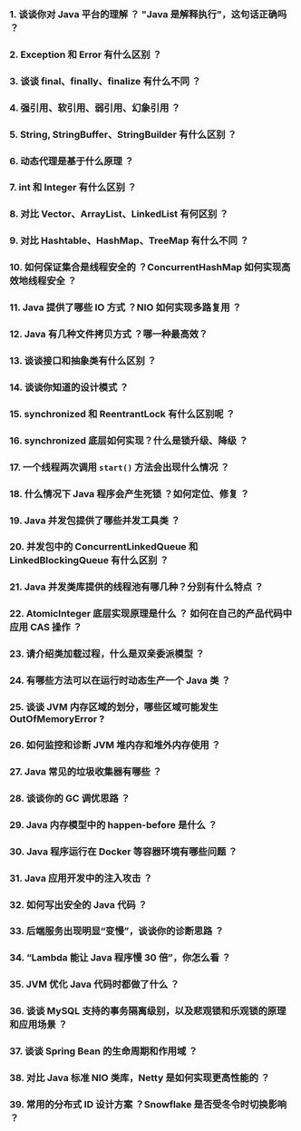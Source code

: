 

### 1. 谈谈你对 Java 平台的理解 ？ "Java 是解释执行"，这句话正确吗 ？
### 2. Exception 和 Error 有什么区别 ？
### 3. 谈谈 final、finally、finalize 有什么不同 ？
### 4. 强引用、软引用、弱引用、幻象引用 ？
### 5. String, StringBuffer、StringBuilder 有什么区别 ？
### 6. 动态代理是基于什么原理 ？
### 7. int 和 Integer 有什么区别 ？
### 8. 对比 Vector、ArrayList、LinkedList 有何区别 ？
### 9. 对比 Hashtable、HashMap、TreeMap 有什么不同 ？
### 10. 如何保证集合是线程安全的 ？ConcurrentHashMap 如何实现高效地线程安全 ？
### 11. Java 提供了哪些 IO 方式 ？NIO 如何实现多路复用 ？
### 12. Java 有几种文件拷贝方式 ？哪一种最高效？
### 13. 谈谈接口和抽象类有什么区别 ？
### 14. 谈谈你知道的设计模式 ？


### 15. synchronized 和 ReentrantLock 有什么区别呢 ？
### 16. synchronized 底层如何实现？什么是锁升级、降级 ？
### 17. 一个线程两次调用 `start()`  方法会出现什么情况 ？
### 18. 什么情况下 Java 程序会产生死锁 ？如何定位、修复 ？
### 19. Java 并发包提供了哪些并发工具类 ？
### 20. 并发包中的 ConcurrentLinkedQueue 和 LinkedBlockingQueue 有什么区别 ？
### 21. Java 并发类库提供的线程池有哪几种？分别有什么特点 ？
### 22. AtomicInteger 底层实现原理是什么 ？ 如何在自己的产品代码中应用 CAS 操作 ？
### 23. 请介绍类加载过程，什么是双亲委派模型 ？
### 24. 有哪些方法可以在运行时动态生产一个 Java 类 ？
### 25. 谈谈 JVM 内存区域的划分，哪些区域可能发生 OutOfMemoryError ?
### 26. 如何监控和诊断 JVM 堆内存和堆外内存使用 ？
### 27. Java 常见的垃圾收集器有哪些 ？
### 28. 谈谈你的 GC 调优思路 ？
### 29. Java 内存模型中的 happen-before 是什么 ？
### 30. Java 程序运行在 Docker 等容器环境有哪些问题 ？


### 31. Java 应用开发中的注入攻击 ？
### 32. 如何写出安全的 Java 代码 ？

### 33. 后端服务出现明显“变慢”，谈谈你的诊断思路 ？
### 34. “Lambda 能让 Java 程序慢 30 倍”，你怎么看 ？
### 35. JVM 优化 Java 代码时都做了什么 ？

### 36. 谈谈 MySQL 支持的事务隔离级别，以及悲观锁和乐观锁的原理和应用场景 ？
### 37. 谈谈 Spring Bean 的生命周期和作用域 ？
### 38. 对比 Java 标准 NIO 类库，Netty 是如何实现更高性能的 ？
### 39. 常用的分布式 ID 设计方案 ？Snowflake 是否受冬令时切换影响 ？

